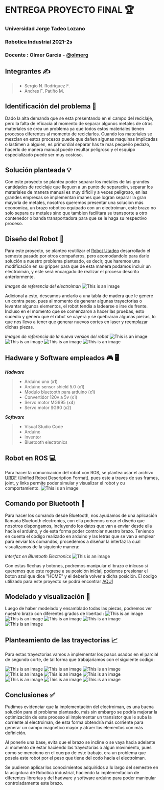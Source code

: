 # ENTREGA PROYECTO FINAL :trophy:

### Universidad Jorge Tadeo Lozano 
### Robotica Industrial 2021-2s
### Docente : Olmer Garcia - [@olmerg](https://github.com/olmerg)  
## Integrantes :writing_hand:
> - Sergio N. Rodríguez F.
> - Andres F. Patiño M.
## Identificación del problema :mag_right:
Dado la alta demanda que se esta presentando en el campo del reciclaje, pero la falta de eficacia al momento de separar algunos metales de otros materiales se crea un problema ya que todos estos materiales tienen procesos diferentes al momento de reciclarlos. Cuando los materiales se mezclan en estos procesos puede que dañen algunas maquinas implicadas o lastimen a alguien, es primordial separar has te mas pequeño pedazo, hacerlo de manera manual puede resultar peligroso y el esquipo especializado puede ser muy costoso.
## Solución planteada :bulb:
Con este proyecto se plantea poder separar los metales de las grandes cantidades de reciclaje que lleguen a un punto de separaciín, separar los materiales de manera manual es muy dificil y a veces peligroso, en las grandes empresas se implementan imanes que logran separar la gran mayoria de metales, nosotros queremos presentar una solucion más economica, un brazo robotico equipado con un electroiman, este brazo no solo separa os metales sino que tambien facilitara su transporte a otro contenedor o banda transportadora para que se le haga su respectivo proceso. 
## Diseño del Robot :robot:
Para este proyecto, se planteo reutilizar el [Robot Utadeo](https://github.com/olmerg/rtb_serial_robot/tree/main/RobotUtadeo/urdf) desarrollado el semeste pasado por otros compañeros, pero acomodandolo para darle solución a nuestro problema planteado, es decir, que haremos una modificación en su gripper para que de esta manera podamos incluir un electroimán, y este será encargado de realizar el proceso descrito anteriormente. 

*Imagen de referencia del electroiman* 
![This is an image](https://www.hwlibre.com/wp-content/uploads/2020/01/electroiman.jpg) 

Adicional a esto, deseamos anclarlo a una tabla de madera que le genere un contra peso, pues al momento de generar algunas trayectorias o levantar algunos elementos, el robot tendia a ladearse o irse de frente. Incluso en el momento que se comenzaron a hacer las pruebas, esto sucedio y genero que el robot se cayera y se quebraran algunas piezas, lo que nos llevo a tener que generar nuevos cortes en laser y reemplazar dichas piezas.

*Imagen de referencia de la nueva version del robot* 
![This is an image](https://github.com/olmerg/rtb_serial_robot/blob/f7fb55173bb7c4d279c81e9bced54d27c8a48d06/RobotUTadeo_V2/Imagenes/IMG_20211117_225023.jpg)
![This is an image](https://github.com/olmerg/rtb_serial_robot/blob/b04b90a4ea845541ae16c695681eb9d0f284da3a/RobotUTadeo_V2/Imagenes/IMG_20211117_225037.jpg)
![This is an image](https://github.com/olmerg/rtb_serial_robot/blob/b04b90a4ea845541ae16c695681eb9d0f284da3a/RobotUTadeo_V2/Imagenes/IMG_20211117_225047.jpg)
![This is an image](https://github.com/olmerg/rtb_serial_robot/blob/b04b90a4ea845541ae16c695681eb9d0f284da3a/RobotUTadeo_V2/Imagenes/IMG_20211117_225104.jpg)
## Hadware y Software empleados :video_game: :desktop_computer:
***Hadware***
> - Arduino uno (x1)
> - Arduino sensor shield 5.0 (x1)
> - Modulo bluetooth para arduino (x1)
> - Convertidor 120v a 5v (x1)
> - Servo motor MG995 (x4)
> - Servo motor SG90 (x2)

***Software***
> - Visual Studio Code
> - Arduino
> - Inventor
> - Bluetooth electronics
## Robot en ROS :computer:
Para hacer la comunicacion del robot con ROS, se plantea usar el archivo [URDF](https://github.com/olmerg/rtb_serial_robot/tree/main/SNRF/URDF)  (Unified Robot Description Format), pues este a traves de sus frames, joint, y links permite poder simular y visualizar el robot y cu comportamiento.
![This is an image](https://github.com/olmerg/rtb_serial_robot/blob/d378266025b755f0fce677a6215f6f406a210c92/RobotUTadeo_V2/Imagenes/Ros%20y%20URDF.png)
## Comando por Bluetooth :iphone:
Para hacer los comando desde Bluetooth, nos ayudamos de una aplicación llamada Bluetooth electronics, con ella podremos crear el diseño que nosotros dispongamos, incluyendo los datos que van a enviar desde ella hacía el arduino, y de esta forma poder controlar nuestro brazo. 
Teniendo en cuenta el codigo realizado en arduino y las letras que se van a emplear para enviar los comandos, procedemos a diseñar la interfaz la cual visualizamos de la siguiente manera:

*Interfaz en Bluetooth Electronics* 
![This is an image](https://github.com/olmerg/rtb_serial_robot/blob/4afb454277e984d69e93cb750831d621d27ca72c/RobotUTadeo_V2/Imagenes/InterfazBluetooth.jpg)

Con estas flechas y botones, podremos manipular el brazo e inlcuso si queremos que este regrese a su posición inicial, podemos presionar el boton azul que dice "HOME" y el debería volver a dicha posición. El codigo utilizado para este proyecto se podrá encontrar [AQUÍ](https://github.com/olmerg/rtb_serial_robot/blob/d37b6842aa998b607cc1221b3aeb89b6a9b29748/RobotUTadeo_V2/CodigoArduino/CodigoArduino.ino)  
## Modelado y visualización :eyes:
Luego de haber modelado y ensamblado todas las piezas, podremos ver nuestro brazo con diferentes grados de libertad :
![This is an image](https://github.com/olmerg/rtb_serial_robot/blob/d3cee1eb60260a47448045f965aace5d251b18c5/RobotUTadeo_V2/Imagenes/IMG-20211114-WA0035.jpg) 
![This is an image](https://github.com/olmerg/rtb_serial_robot/blob/d3cee1eb60260a47448045f965aace5d251b18c5/RobotUTadeo_V2/Imagenes/IMG-20211114-WA0036.jpg)
![This is an image](https://github.com/olmerg/rtb_serial_robot/blob/d3cee1eb60260a47448045f965aace5d251b18c5/RobotUTadeo_V2/Imagenes/IMG-20211114-WA0037.jpg)
![This is an image](https://github.com/olmerg/rtb_serial_robot/blob/d3cee1eb60260a47448045f965aace5d251b18c5/RobotUTadeo_V2/Imagenes/IMG-20211114-WA0038.jpg)
![This is an image](https://github.com/olmerg/rtb_serial_robot/blob/d3cee1eb60260a47448045f965aace5d251b18c5/RobotUTadeo_V2/Imagenes/IMG-20211114-WA0039.jpg)
## Planteamiento de las trayectorias :chart_with_upwards_trend:
Para estas trayectorias vamos a implementar los pasos usados en el parcial de segundo corte, de tal forma que trabajariamos con el siguiente codigo: 

![This is an image](https://github.com/olmerg/rtb_serial_robot/blob/4888e2ee4398ec5dc13c4ea8633e09993e3fe042/RobotUTadeo_V2/Imagenes/Cod1.png)
![This is an image](https://github.com/olmerg/rtb_serial_robot/blob/4888e2ee4398ec5dc13c4ea8633e09993e3fe042/RobotUTadeo_V2/Imagenes/Cod2.png)
![This is an image](https://github.com/olmerg/rtb_serial_robot/blob/4888e2ee4398ec5dc13c4ea8633e09993e3fe042/RobotUTadeo_V2/Imagenes/Cod3.png)
![This is an image](https://github.com/olmerg/rtb_serial_robot/blob/4888e2ee4398ec5dc13c4ea8633e09993e3fe042/RobotUTadeo_V2/Imagenes/Cod4.png)
![This is an image](https://github.com/olmerg/rtb_serial_robot/blob/4888e2ee4398ec5dc13c4ea8633e09993e3fe042/RobotUTadeo_V2/Imagenes/Cod5.png)
![This is an image](https://github.com/olmerg/rtb_serial_robot/blob/4888e2ee4398ec5dc13c4ea8633e09993e3fe042/RobotUTadeo_V2/Imagenes/Cod6.png)
![This is an image](https://github.com/olmerg/rtb_serial_robot/blob/4888e2ee4398ec5dc13c4ea8633e09993e3fe042/RobotUTadeo_V2/Imagenes/Cod7.png)
![This is an image](https://github.com/olmerg/rtb_serial_robot/blob/4888e2ee4398ec5dc13c4ea8633e09993e3fe042/RobotUTadeo_V2/Imagenes/Cod8.png)
![This is an image](https://github.com/olmerg/rtb_serial_robot/blob/4888e2ee4398ec5dc13c4ea8633e09993e3fe042/RobotUTadeo_V2/Imagenes/Cod9.png)

## Conclusiones :white_check_mark:
Pudimos evidenciar que la implementación del electroiman, es una buena solución para el problema planteado, más sin embargo se podría mejorar la optimización de este proceso al implementar un transistor que le suba la corriente al electroiman, de esta forma obtendría más corriente para generar un campo magnetico mayor y atraer los elementos con más definición.

Al ponerle una base, evita que el brazo se incline o se vaya hacia adelante al momento de estar haciendo las trayectorias o algun movimiento, pues como se menciono en el cuerpo de este trabajo, era un problema que poseia este robot por el peso que tiene del codo hacia el electroiman. 

Se pudieron aplicar los conocimientos adquiridos a lo largo del semestre en la asigntura de Robotica industrial, haciendo la implementacion de diferentes librerias y del hadware y software arduino para poder manipular controladamente este brazo. 